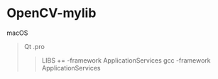 # OpenCV-mylib

macOS
>Qt .pro
>>LIBS += -framework ApplicationServices
>gcc
>> -framework ApplicationServices
